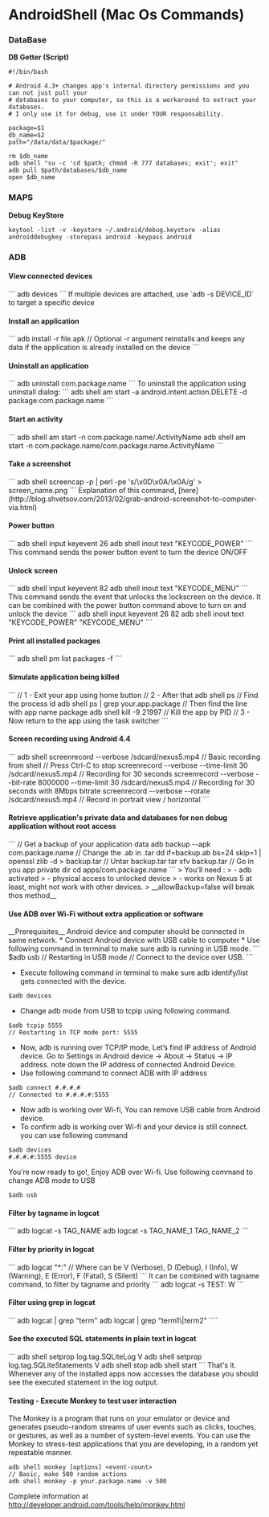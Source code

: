 AndroidShell (Mac Os Commands)
============

<h3>DataBase</h3>

__DB Getter (Script)__

```
#!/bin/bash
 
# Android 4.3+ changes app's internal directory permissions and you can not just pull your 
# databases to your computer, so this is a workaround to extract your databases.
# I only use it for debug, use it under YOUR responsability.
 
package=$1
db_name=$2
path="/data/data/$package/"
 
rm $db_name
adb shell "su -c 'cd $path; chmod -R 777 databases; exit'; exit"
adb pull $path/databases/$db_name
open $db_name
```

<h3>MAPS</h3>

__Debug KeyStore__
```
keytool -list -v -keystore ~/.android/debug.keystore -alias androiddebugkey -storepass android -keypass android
```

<h3>ADB</h3>

<h4>View connected devices</h4>
```
adb devices
```
If multiple devices are attached, use `adb -s DEVICE_ID` to target a specific device

<h4>Install an application</h4>
```
adb install -r file.apk
// Optional -r argument reinstalls and keeps any data if the application is already installed on the device
```

<h4>Uninstall an application</h4>
```
adb uninstall com.package.name
```
To uninstall the application using uninstall dialog:
```
adb shell am start -a android.intent.action.DELETE -d package:com.package.name
```

<h4>Start an activity</h4>
```
adb shell am start -n com.package.name/.ActivityName
adb shell am start -n com.package.name/com.package.name.ActivityName
```
<h4>Take a screenshot</h4>
```
adb shell screencap -p | perl -pe 's/\x0D\x0A/\x0A/g' > screen_name.png
```
Explanation of this command, [here](http://blog.shvetsov.com/2013/02/grab-android-screenshot-to-computer-via.html)

<h4>Power button</h4>
```
adb shell input keyevent 26
adb shell inout text "KEYCODE_POWER"
```
This command sends the power button event to turn the device ON/OFF

<h4>Unlock screen</h4>
```
adb shell input keyevent 82
adb shell inout text "KEYCODE_MENU"
```
This command sends the event that unlocks the lockscreen on the device. It can be combined with the power button command above to turn on and unlock the device
```
adb shell input keyevent 26 82
adb shell inout text "KEYCODE_POWER" "KEYCODE_MENU"
```

<h4>Print all installed packages</h4>
```
adb shell pm list packages -f
```

<h4>Simulate application being killed</h4>
```
// 1 - Exit your app using home button
// 2 - After that
adb shell ps // Find the process id
adb shell ps | grep your.app.package // Then find the line with app name package
adb shell kill -9 21997 // Kill the app by PID
// 3 - Now return to the app using the task switcher
```

<h4>Screen recording using Android 4.4</h4>
```
adb shell screenrecord --verbose /sdcard/nexus5.mp4 // Basic recording from shell
// Press Ctrl-C to stop
screenrecord --verbose --time-limit 30 /sdcard/nexus5.mp4 // Recording for 30 seconds
screenrecord --verbose --bit-rate 8000000 --time-limit 30 /sdcard/nexus5.mp4 // Recording for 30 seconds with 8Mbps bitrate
screenrecord --verbose --rotate /sdcard/nexus5.mp4 // Record in portrait view / horizontal
```

<h4>Retrieve application's private data and databases for non debug application without root access</h4>
```
// Get a backup of your application data
adb backup --apk com.package.name
// Change the .ab in .tar
dd if=backup.ab bs=24 skip=1 | openssl zlib -d > backup.tar
// Untar  backup.tar
tar xfv backup.tar
// Go in you app private dir
cd apps/com.package.name
```
> You'll need :
> - adb activated
> - physical access to unlocked device
> - works on Nexus 5 at least, might not work with other devices.
> __allowBackup=false will break thos method__

<h4>Use ADB over Wi-Fi without extra application or software</h4>
__Prerequisites__
Android device and computer should be connected in same network.  
* Connect Android device with USB cable to computer
* Use following command in terminal to make sure adb is running in USB mode.
```
$adb usb
// Restarting in USB mode
// Connect to the device over USB.
```

* Execute following command in terminal to make sure adb identify/list gets connected with the device.
```
$adb devices
```

* Change adb mode from USB to tcpip using following command. 
```
$adb tcpip 5555
// Restarting in TCP mode port: 5555
```

* Now, adb is running over TCP/IP mode, Let’s find IP address of Android device. Go to Settings in Android device -> About -> Status -> IP address. note down the IP address of connected Android Device.
* Use following command to connect ADB with IP address
```
$adb connect #.#.#.# 
// Connected to #.#.#.#:5555
```

* Now adb is working over Wi-fi, You can remove USB cable from Android device.
* To confirm adb is working over Wi-fi and your device is still connect. you can use following command
```
$adb devices
#.#.#.#:5555 device
```

You’re now ready to go!, Enjoy ADB over Wi-fi.
Use following command to change ADB mode to USB
```
$adb usb
```

<h4>Filter by tagname in logcat</h4>
```
adb logcat -s TAG_NAME
adb logcat -s TAG_NAME_1 TAG_NAME_2
```

<h4>Filter by priority in logcat</h4>
```
adb logcat "*:<priority>"
// Where <priority> can be V (Verbose), D (Debug), I (Info), W (Warning), E (Error), F (Fatal), S (Silent)
```
It can be combined with tagname command, to filter by tagname and priority
```
adb logcat -s TEST: W
```

<h4>Filter using grep in logcat</h4>
```
adb logcat | grep "term"
adb logcat | grep "term1\|term2"
````

<h4>See the executed SQL statements in plain text in logcat</h4>
```
adb shell setprop log.tag.SQLiteLog V
adb shell setprop log.tag.SQLiteStatements V
adb shell stop
adb shell start
```
That's it. Whenever any of the installed apps now accesses the database you should see the executed statement in the log output.

<h4>Testing - Execute Monkey to test user interaction</h4>

The Monkey is a program that runs on your emulator or device and generates pseudo-random streams of user events such as clicks, touches, or gestures, as well as a number of system-level events. You can use the Monkey to stress-test applications that you are developing, in a random yet repeatable manner.

```
adb shell monkey [options] <event-count>
// Basic, make 500 random actions
adb shell monkey -p your.package.name -v 500 
```
Complete information at http://developer.android.com/tools/help/monkey.html




